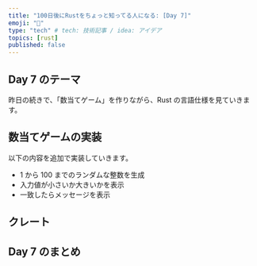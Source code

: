 ```yaml
---
title: "100日後にRustをちょっと知ってる人になる: [Day 7]"
emoji: "🦀"
type: "tech" # tech: 技術記事 / idea: アイデア
topics: [rust]
published: false
---
```


## Day 7 のテーマ

昨日の続きで、「数当てゲーム」を作りながら、Rust の言語仕様を見ていきます。

## 数当てゲームの実装

以下の内容を追加で実装していきます。

- 1 から 100 までのランダムな整数を生成
- 入力値が小さいか大きいかを表示
- 一致したらメッセージを表示

## クレート

## Day 7 のまとめ
